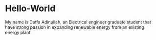 # Hello-World
My name is Daffa Adinullah, an Electrical engineer graduate student that have strong passion in expanding renewable energy from an existing energy plant.
